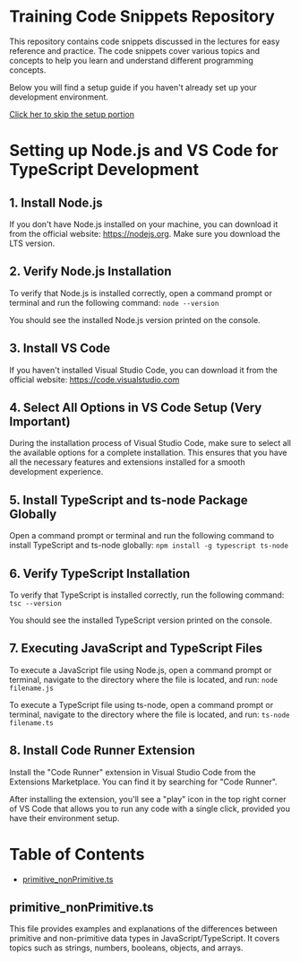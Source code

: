 <!DOCTYPE html>
<html>
<body>

  <h1>Training Code Snippets Repository</h1>
  <p>
    This repository contains code snippets discussed in the lectures for easy reference and practice. The code snippets cover various topics and concepts to help you learn and understand different programming concepts.
  </p>
  <p>
    Below you will find a setup guide if you haven't already set up your development environment.
  </p>

<a href="#table_of_content">Click her to skip the setup portion</a>

  <h1>Setting up Node.js and VS Code for TypeScript Development</h1>

  <h2>1. Install Node.js</h2>
  <p>
    If you don't have Node.js installed on your machine, you can download it from the official website:
    <a href="https://nodejs.org" target="_blank">https://nodejs.org</a>. Make sure you download the LTS version.
  </p>

  <h2>2. Verify Node.js Installation</h2>
  <p>
    To verify that Node.js is installed correctly, open a command prompt or terminal and run the following command:
    <code>node --version</code>
  </p>
  <p>
    You should see the installed Node.js version printed on the console.
  </p>

  <h2>3. Install VS Code</h2>
  <p>
    If you haven't installed Visual Studio Code, you can download it from the official website:
    <a href="https://code.visualstudio.com" target="_blank">https://code.visualstudio.com</a>
  </p>

  <h2>4. Select All Options in VS Code Setup (Very Important)</h2>
  <p>
    During the installation process of Visual Studio Code, make sure to select all the available options for a complete installation.
    This ensures that you have all the necessary features and extensions installed for a smooth development experience.
  </p>

  <h2>5. Install TypeScript and ts-node Package Globally</h2>
  <p>
    Open a command prompt or terminal and run the following command to install TypeScript and ts-node globally:
    <code>npm install -g typescript ts-node</code>
  </p>

  <h2>6. Verify TypeScript Installation</h2>
  <p>
    To verify that TypeScript is installed correctly, run the following command:
    <code>tsc --version</code>
  </p>
  <p>
    You should see the installed TypeScript version printed on the console.
  </p>

  <h2>7. Executing JavaScript and TypeScript Files</h2>
  <p>
    To execute a JavaScript file using Node.js, open a command prompt or terminal, navigate to the directory where the file is located, and run:
    <code>node filename.js</code>
  </p>
  <p>
    To execute a TypeScript file using ts-node, open a command prompt or terminal, navigate to the directory where the file is located, and run:
    <code>ts-node filename.ts</code>
  </p>

  <h2>8. Install Code Runner Extension</h2>
  <p>
    Install the "Code Runner" extension in Visual Studio Code from the Extensions Marketplace. You can find it by searching for "Code Runner".
  </p>
  <p>
    After installing the extension, you'll see a "play" icon in the top right corner of VS Code that allows you to run any code with a single click, provided you have their environment setup.
  </p>

   <h1 id="table_of_content">Table of Contents</h1>
  <ul>
    <li><a href="#primitive_nonPrimitive.ts">primitive_nonPrimitive.ts</a></li>
  </ul>

  <h2 id="primitive_nonPrimitive.ts">primitive_nonPrimitive.ts</h2>
  <p>
    This file provides examples and explanations of the differences between primitive and non-primitive data types in JavaScript/TypeScript. It covers topics such as strings, numbers, booleans, objects, and arrays.
  </p>
</body>
</html>

